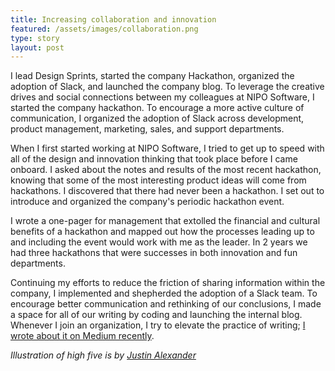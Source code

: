 ```yaml
---
title: Increasing collaboration and innovation
featured: /assets/images/collaboration.png
type: story
layout: post
---
```


I lead Design Sprints, started the company Hackathon, organized the adoption of Slack, and launched the company blog. To leverage the creative drives and social connections between my colleagues at NIPO Software, I started the company hackathon. To encourage a more active culture of communication, I organized the adoption of Slack across development, product management, marketing, sales, and support departments.

When I first started working at NIPO Software, I tried to get up to speed with all of the design and innovation thinking that took place before I came onboard. I asked about the notes and results of the most recent hackathon, knowing that some of the most interesting product ideas will come from hackathons. I discovered that there had never been a hackathon. I set out to introduce and organized the company's periodic hackathon event.

I wrote a one-pager for management that extolled the financial and cultural benefits of a hackathon and mapped out how the processes leading up to and including the event would work with me as the leader. In 2 years we had three hackathons that were successes in both innovation and fun departments.

Continuing my efforts to reduce the friction of sharing information within the company, I implemented and shepherded the adoption of a Slack team. To encourage better communication and rethinking of our conclusions, I made a space for all of our writing by coding and launching the internal blog. Whenever I join an organization, I try to elevate the practice of writing; [I wrote about it on Medium recently](https://blog.qaidjacobs.com/what-motivates-the-developers-and-designers-around-you-2f3f95a9e46a).

_Illustration of high five is by [Justin Alexander](https://thenounproject.com/justin.alexander.77398143/)_
